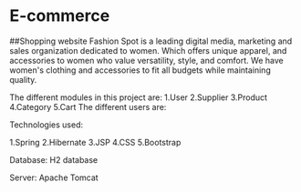 # E-commerce
##Shopping website
Fashion Spot is a leading digital media, marketing and sales
			organization dedicated to women. Which offers unique apparel, and
			accessories to women who value versatility, style, and comfort. We
			have women's clothing and accessories to fit all budgets while
			maintaining quality.

The different modules in this project are: 1.User 2.Supplier 3.Product 4.Category 5.Cart 
The different users are:

Technologies used:

1.Spring
2.Hibernate
3.JSP
4.CSS 
5.Bootstrap

Database:
H2 database

Server:
Apache Tomcat

   
